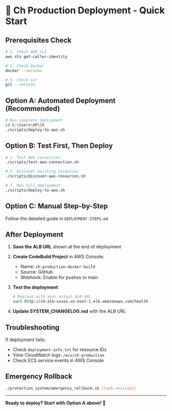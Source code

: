 # 🚀 Ch Production Deployment - Quick Start

## Prerequisites Check
```bash
# 1. Check AWS CLI
aws sts get-caller-identity

# 2. Check Docker
docker --version

# 3. Check Git
git --version
```

## Option A: Automated Deployment (Recommended)
```bash
# Run complete deployment
cd C:\Users\HP\Ch
./scripts/deploy-to-aws.sh
```

## Option B: Test First, Then Deploy
```bash
# 1. Test AWS connection
./scripts/test-aws-connection.sh

# 2. Discover existing resources
./scripts/discover-aws-resources.sh

# 3. Run full deployment
./scripts/deploy-to-aws.sh
```

## Option C: Manual Step-by-Step
Follow the detailed guide in `DEPLOYMENT-STEPS.md`

## After Deployment

1. **Save the ALB URL** shown at the end of deployment
2. **Create CodeBuild Project** in AWS Console:
   - Name: `ch-production-docker-build`
   - Source: GitHub
   - Webhook: Enable for pushes to main
   
3. **Test the deployment**:
   ```bash
   # Replace with your actual ALB URL
   curl http://ch-alb-xxxxx.us-east-1.elb.amazonaws.com/health
   ```

4. **Update SYSTEM_CHANGELOG.md** with the ALB URL

## Troubleshooting

If deployment fails:
- Check `deployment-info.txt` for resource IDs
- View CloudWatch logs: `/ecs/ch-production`
- Check ECS service events in AWS Console

## Emergency Rollback
```bash
./protection_system/emergency_rollback.sh [task-revision]
```

---
**Ready to deploy? Start with Option A above!** 🚀